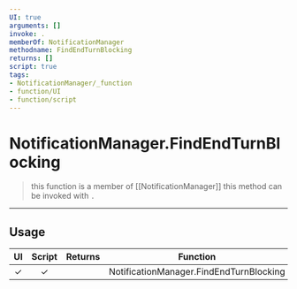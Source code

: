 ```yaml
---
UI: true
arguments: []
invoke: .
memberOf: NotificationManager
methodname: FindEndTurnBlocking
returns: []
script: true
tags:
- NotificationManager/_function
- function/UI
- function/script
---
```

# NotificationManager.FindEndTurnBlocking
> this function is a member of [[NotificationManager]]
> this method can be invoked with `.`
-----
## Usage
|  UI | Script | Returns | Function | Arguments |
|:---:|:------:|-------:|:--------:|:---------|
|✓|✓||NotificationManager.FindEndTurnBlocking||
